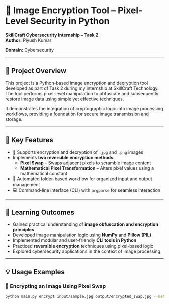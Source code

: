 # 🔐 Image Encryption Tool – Pixel-Level Security in Python

**SkillCraft Cybersecurity Internship – Task 2**  
**Author:** Piyush Kumar 

**Domain:** Cybersecurity

---

## 📘 Project Overview

This project is a Python-based image encryption and decryption tool developed as part of Task 2 during my internship at SkillCraft Technology. The tool performs pixel-level manipulation to obfuscate and subsequently restore image data using simple yet effective techniques.

It demonstrates the integration of cryptographic logic into image processing workflows, providing a foundation for secure image transmission and storage.

---

## 🚀 Key Features

- 🔐 Supports encryption and decryption of `.jpg` and `.png` images
- Implements **two reversible encryption methods**:
  - **Pixel Swap** – Swaps adjacent pixels to scramble image content
  - **Mathematical Pixel Transformation** – Alters pixel values using a mathematical constant
- 📂 Automated folder-based workflow for organized input and output management
- 💻 Command-line interface (CLI) with `argparse` for seamless interaction

---

## 🎯 Learning Outcomes

- Gained practical understanding of **image obfuscation and encryption principles**
- Developed image manipulation logic using **NumPy** and **Pillow (PIL)**
- Implemented modular and user-friendly **CLI tools in Python**
- Practiced **reversible encryption** techniques using pixel-based logic
- Explored cybersecurity applications in the context of image processing

---

## 💡 Usage Examples

### 🔄 Encrypting an Image Using Pixel Swap

```bash
python main.py encrypt input/sample.jpg output/encrypted_swap.jpg --method swap
